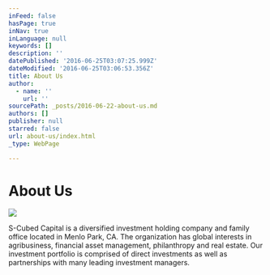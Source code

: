 ```yaml
---
inFeed: false
hasPage: true
inNav: true
inLanguage: null
keywords: []
description: ''
datePublished: '2016-06-25T03:07:25.999Z'
dateModified: '2016-06-25T03:06:53.356Z'
title: About Us
author:
  - name: ''
    url: ''
sourcePath: _posts/2016-06-22-about-us.md
authors: []
publisher: null
starred: false
url: about-us/index.html
_type: WebPage

---
```

# About Us
![](https://imgflo.herokuapp.com/graph/vahj1ThiexotieMo/4d3fb17e3ec7d7b1d0cd381a16772b27/croprotate.jpg?cropheight=3649&cropwidth=5472&degrees=0&input=https%3A%2F%2Fthe-grid-user-content.s3-us-west-2.amazonaws.com%2F7478b9a7-1901-49b3-aa1a-dbda212d195d.jpg&x=0&y=0)

S-Cubed Capital is a diversified investment holding company and family office located in Menlo Park, CA. The organization has global interests in agribusiness, financial asset management, philanthropy and real estate. Our investment portfolio is comprised of direct investments as well as partnerships with many leading investment managers.